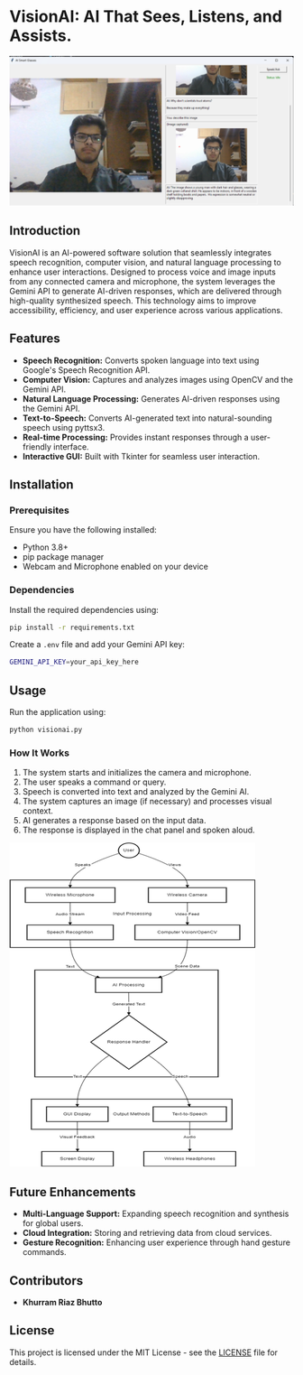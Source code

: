# VisionAI: AI That Sees, Listens, and Assists.

![Demo Image](visionAI.png)

## Introduction
VisionAI is an AI-powered software solution that seamlessly integrates speech recognition, computer vision, and natural language processing to enhance user interactions. Designed to process voice and image inputs from any connected camera and microphone, the system leverages the Gemini API to generate AI-driven responses, which are delivered through high-quality synthesized speech. This technology aims to improve accessibility, efficiency, and user experience across various applications.

## Features
- **Speech Recognition:** Converts spoken language into text using Google's Speech Recognition API.
- **Computer Vision:** Captures and analyzes images using OpenCV and the Gemini API.
- **Natural Language Processing:** Generates AI-driven responses using the Gemini API.
- **Text-to-Speech:** Converts AI-generated text into natural-sounding speech using pyttsx3.
- **Real-time Processing:** Provides instant responses through a user-friendly interface.
- **Interactive GUI:** Built with Tkinter for seamless user interaction.

## Installation
### Prerequisites
Ensure you have the following installed:
- Python 3.8+
- pip package manager
- Webcam and Microphone enabled on your device

### Dependencies
Install the required dependencies using:
```sh
pip install -r requirements.txt
```

Create a `.env` file and add your Gemini API key:
```sh
GEMINI_API_KEY=your_api_key_here
```

## Usage
Run the application using:
```sh
python visionai.py
```

### How It Works
1. The system starts and initializes the camera and microphone.
2. The user speaks a command or query.
3. Speech is converted into text and analyzed by the Gemini AI.
4. The system captures an image (if necessary) and processes visual context.
5. AI generates a response based on the input data.
6. The response is displayed in the chat panel and spoken aloud.

![Demo Image](architecture.png)

## Future Enhancements
- **Multi-Language Support:** Expanding speech recognition and synthesis for global users.
- **Cloud Integration:** Storing and retrieving data from cloud services.
- **Gesture Recognition:** Enhancing user experience through hand gesture commands.

## Contributors
- **Khurram Riaz Bhutto** 

## License
This project is licensed under the MIT License - see the [LICENSE](LICENSE) file for details.

